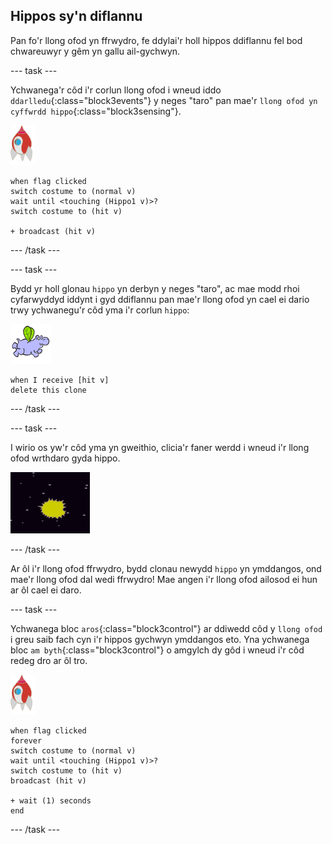 ## Hippos sy'n diflannu

Pan fo'r llong ofod yn ffrwydro, fe ddylai'r holl hippos ddiflannu fel bod chwareuwyr y gêm yn gallu ail-gychwyn.

\--- task \---

Ychwanega'r côd i'r corlun llong ofod i wneud iddo `ddarlledu`{:class="block3events"} y neges "taro" pan mae'r `llong ofod yn cyffwrdd hippo`{:class="block3sensing"}.

![corlun roced](images/rocket-sprite.png)

```blocks3
when flag clicked
switch costume to (normal v)
wait until <touching (Hippo1 v)>?
switch costume to (hit v)

+ broadcast (hit v)
```

\--- /task \---

\--- task \---

Bydd yr holl glonau `hippo` yn derbyn y neges "taro", ac mae modd rhoi cyfarwyddyd iddynt i gyd ddiflannu pan mae'r llong ofod yn cael ei dario trwy ychwanegu'r côd yma i'r corlun `hippo`:

![corlun hippo](images/hippo-sprite.png)

```blocks3
when I receive [hit v]
delete this clone
```

\--- /task \---

\--- task \---

I wirio os yw'r côd yma yn gweithio, clicia'r faner werdd i wneud i'r llong ofod wrthdaro gyda hippo.

![sgrinlun](images/invaders-hippo-collide.png)

\--- /task \---

Ar ôl i'r llong ofod ffrwydro, bydd clonau newydd `hippo` yn ymddangos, ond mae'r llong ofod dal wedi ffrwydro! Mae angen i'r llong ofod ailosod ei hun ar ôl cael ei daro.

\--- task \---

Ychwanega bloc `aros`{:class="block3control"} ar ddiwedd côd y `llong ofod` i greu saib fach cyn i'r hippos gychwyn ymddangos eto. Yna ychwanega bloc `am byth`{:class="block3control"} o amgylch dy gôd i wneud i'r côd redeg dro ar ôl tro.

![corlun roced](images/rocket-sprite.png)

```blocks3
when flag clicked
forever
switch costume to (normal v)
wait until <touching (Hippo1 v)>?
switch costume to (hit v)
broadcast (hit v)

+ wait (1) seconds
end
```

\--- /task \---